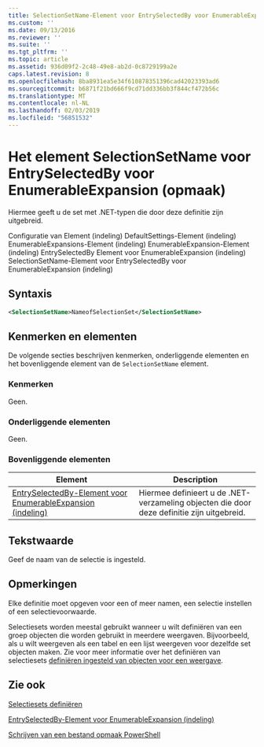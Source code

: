 ```yaml
---
title: SelectionSetName-Element voor EntrySelectedBy voor EnumerableExpansion (indeling) | Microsoft Docs
ms.custom: ''
ms.date: 09/13/2016
ms.reviewer: ''
ms.suite: ''
ms.tgt_pltfrm: ''
ms.topic: article
ms.assetid: 936d09f2-2c48-49e8-ab2d-0c8729199a2e
caps.latest.revision: 8
ms.openlocfilehash: 8ba8931ea5e34f610878351396cad42023393ad6
ms.sourcegitcommit: b6871f21bd666f9cd71dd336bb3f844cf472b56c
ms.translationtype: MT
ms.contentlocale: nl-NL
ms.lasthandoff: 02/03/2019
ms.locfileid: "56851532"
---
```

# <a name="selectionsetname-element-for-entryselectedby-for-enumerableexpansion-format"></a>Het element SelectionSetName voor EntrySelectedBy voor EnumerableExpansion (opmaak)

Hiermee geeft u de set met .NET-typen die door deze definitie zijn uitgebreid.

Configuratie van Element (indeling) DefaultSettings-Element (indeling) EnumerableExpansions-Element (indeling) EnumerableExpansion-Element (indeling) EntrySelectedBy Element voor EnumerableExpansion (indeling) SelectionSetName-Element voor EntrySelectedBy voor EnumerableExpansion (indeling)

## <a name="syntax"></a>Syntaxis

```xml
<SelectionSetName>NameofSelectionSet</SelectionSetName>

```

## <a name="attributes-and-elements"></a>Kenmerken en elementen

De volgende secties beschrijven kenmerken, onderliggende elementen en het bovenliggende element van de `SelectionSetName` element.

### <a name="attributes"></a>Kenmerken

Geen.

### <a name="child-elements"></a>Onderliggende elementen

Geen.

### <a name="parent-elements"></a>Bovenliggende elementen

|Element|Description|
|-------------|-----------------|
|[EntrySelectedBy-Element voor EnumerableExpansion (indeling)](./entryselectedby-element-for-enumerableexpansion-format.md)|Hiermee definieert u de .NET-verzameling objecten die door deze definitie zijn uitgebreid.|

## <a name="text-value"></a>Tekstwaarde

Geef de naam van de selectie is ingesteld.

## <a name="remarks"></a>Opmerkingen

Elke definitie moet opgeven voor een of meer namen, een selectie instellen of een selectievoorwaarde.

Selectiesets worden meestal gebruikt wanneer u wilt definiëren van een groep objecten die worden gebruikt in meerdere weergaven. Bijvoorbeeld, als u wilt weergeven als een tabel en een lijst weergeven voor dezelfde set objecten maken. Zie voor meer informatie over het definiëren van selectiesets [definiëren ingesteld van objecten voor een weergave](./defining-selection-sets.md).

## <a name="see-also"></a>Zie ook

[Selectiesets definiëren](./defining-selection-sets.md)

[EntrySelectedBy-Element voor EnumerableExpansion (indeling)](./entryselectedby-element-for-enumerableexpansion-format.md)

[Schrijven van een bestand opmaak PowerShell](./writing-a-powershell-formatting-file.md)
